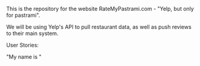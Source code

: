 This is the repository for the website RateMyPastrami.com - "Yelp, but only for pastrami".

We will be using Yelp's API to pull restaurant data, as well as push reviews to their main system. 

User Stories:

"My name is "
